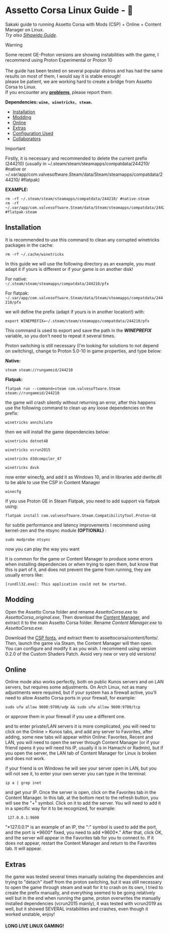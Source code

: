 # Assetto Corsa Linux Guide - 🌠 
Sakaki guide to running Assetto Corsa with Mods (CSP) + Online + Content Manager on Linux.<br>
*Try also [Sihawido Guide](https://github.com/sihawido/assettocorsa-linux-setup/).*<br>

> [!WARNING]  
> Some recent GE-Proton versions are showing instabilities with the game, I recommend using Proton Experimental or Proton 10<br>  
> The guide has been tested on several popular distros and has had the same results on most of them, I would say it is stable enough!<br>
> please be patient, we are working hard to create a bridge from Assetto Corsa to Linux.  
If you encounter any [__problems__](https://github.com/sakaki91/Sakaki-AC-Linux-Guide/issues), please report them.

__Dependencies: `wine, winetricks, steam.`__

- [Installation](#installation)
- [Modding](#modding)
- [Online](#online)
- [Extras](#extras)
- [Configuration Used](doc)
- [Collaborators](doc/thanks-to-collaborators.md)

> [!IMPORTANT]
> <p>Firstly, it is necessary and recommended to delete the current prefix (244210) (usually in ~/.steam/steam/steamapps/compatdata/244210/ #native or ~/.var/app/com.valvesoftware.Steam/data/Steam/steamapps/compatdata/244210/ #flatpak)

__EXAMPLE:__

	rm -rf ~/.steam/steam/steamapps/compatdata/244210/ #native-steam
	rm -rf ~/.var/app/com.valvesoftware.Steam/data/Steam/steamapps/compatdata/244210/ #flatpak-steam
	
## Installation

It is recommended to use this command to clean any corrupted winetricks packages in the cache:

	rm -rf ~/.cache/winetricks

In this guide we will use the following directory as an example, you must adapt it if yours is different or if your game is on another disk!

For native:  
`~/.steam/steam/steamapps/compatdata/244210/pfx`

For flatpak:
`~/.var/app/com.valvesoftware.Steam/data/Steam/steamapps/compatdata/244210/pfx`

we will define the prefix (adapt if yours is in another location!) with:

	export WINEPREFIX=~/.steam/steam/steamapps/compatdata/244210/pfx

This command is used to export and save the path in the __*WINEPREFIX*__ variable, so you don't need to repeat it several times.

Proton switching is still necessary (I'm looking for solutions to not depend on switching), change to Proton 5.0-10 in game properties, and type below:  

__Native:__

	steam steam://rungameid/244210 
__Flatpak:__

	flatpak run --command=steam com.valvesoftware.Steam steam://rungameid/244210 

the game will crash silently without returning an error, after this happens use the following command to clean up any loose dependencies on the prefix:

	winetricks annihilate

then we will install the game dependencies below:

	winetricks dotnet48

	winetricks vcrun2015
	
	winetricks d3dcompiler_47
	
	winetricks dxvk
	
now enter winecfg, and add it as Windows 10, and in libraries add dwrite.dll to be able to use the CSP in Content Manager

	winecfg

If you use Proton GE in Steam Flatpak, you need to add support via flatpak using:

	flatpak install com.valvesoftware.Steam.CompatibilityTool.Proton-GE

for subtle performance and latency improvements I recommend using kernel-zen and the ntsync module __(OPTIONAL)__ : 

	sudo modprobe ntsync

now you can play the way you want

<p>It is common for the game or Content Manager to produce some errors when installing dependencies or when trying to open them, but know that this is part of it, and does not prevent the game from running, they are usually errors like:  

`[rundll32.exe]: This application could not be started.`

</p>
 
## Modding

Open the Assetto Corsa folder and rename *AssettoCorsa.exe* to *AssettoCorsa_original.exe*, Then download the [Content Manager](https://assettocorsa.club/content-manager.html), and extract it to the main Assetto Corsa folder. Rename *Content Manager.exe* to *AssettoCorsa.exe*.  
	
Download the [CSP fonts](https://acstuff.club/u/blob/ac-fonts.zip), and extract them to assettocorsa/content/fonts/. Then, launch the game via Steam, the Content Manager will then open.  
You can configure and modify it as you wish. I recommend using version 0.2.0 of the Custom Shaders Patch. Avoid very new or very old versions!

## Online

<p>Online mode also works perfectly, both on public Kunos servers and on LAN servers, but requires some adjustments. On Arch Linux, not as many adjustments were required, but if your system has a firewall active, you'll need to allow Assetto Corsa ports in your firewall, for example:

	sudo ufw allow 9600:9700/udp && sudo ufw allow 9600:9700/tcp
or approve them in your firewall if you use a different one.</p>

<p>and to enter private/LAN servers it is more complicated, you will need to click on the Online > Kunos tabs, and add any server to Favorites, after adding, some new tabs will appear within Online: Favorites, Recent and LAN, you will need to open the server through Content Manager (or if your friend opens it you will need his IP, usually it is in Hamachi or Radmin), but if you open the server, the LAN tab of Content Manager for Linux is broken and does not work.</p>
</p>if your friend is on Windows he will see your server open in LAN, but you will not see it, to enter your own server you can type in the terminal: 
<p>
  
	ip a | grep inet
and get your IP. Once the server is open, click on the Favorites tab in the Content Manager. In this tab, at the bottom next to the refresh button, you will see the "+" symbol. Click on it to add the server. You will need to add it in a specific way for it to be recognized, for example:</p> 	

	 127.0.0.1:9600
	
<p>"*127.0.0.1* is an example of an IP, the ":" symbol is used to add the port, and the port is *9600* fixed, you need to add *9600*." After that, click OK, and the server will appear in the Favorites tab for you to connect to. If it does not appear, restart the Content Manager and return to the Favorites tab. It will appear.
</p>

## Extras

the game was tested several times manually isolating the dependencies and trying to "detach" itself from the proton switching, but it was still necessary to open the game through steam and wait for it to crash on its own, I tried to create the prefix manually, and everything seemed to be going relatively well but in the end when running the game, proton overwrites the manually installed dependencies (vcrun2015 mainly), it was tested with vcrun2019 as well, but it showed SEVERAL instabilities and crashes, even though it worked unstable, enjoy!

#### LONG LIVE LINUX GAMING!
